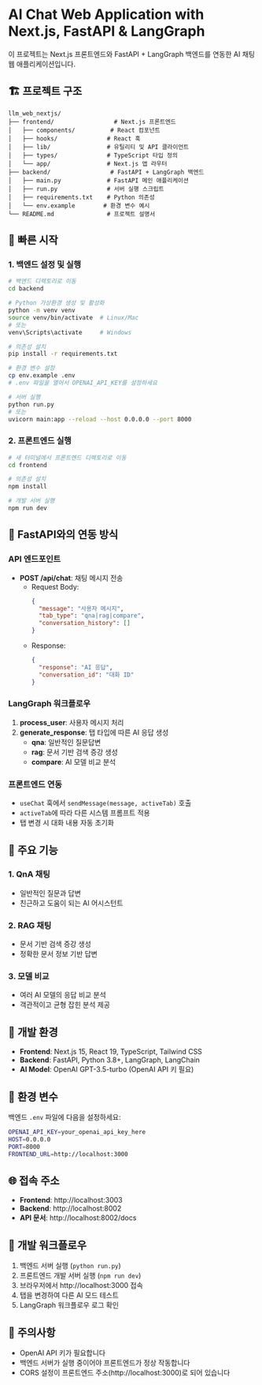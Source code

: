 # AI Chat Web Application with Next.js, FastAPI & LangGraph

이 프로젝트는 Next.js 프론트엔드와 FastAPI + LangGraph 백엔드를 연동한 AI 채팅 웹 애플리케이션입니다.

## 🏗️ 프로젝트 구조

```
llm_web_nextjs/
├── frontend/                 # Next.js 프론트엔드
│   ├── components/          # React 컴포넌트
│   ├── hooks/              # React 훅
│   ├── lib/                # 유틸리티 및 API 클라이언트
│   ├── types/              # TypeScript 타입 정의
│   └── app/                # Next.js 앱 라우터
├── backend/                 # FastAPI + LangGraph 백엔드
│   ├── main.py             # FastAPI 메인 애플리케이션
│   ├── run.py              # 서버 실행 스크립트
│   ├── requirements.txt    # Python 의존성
│   └── env.example        # 환경 변수 예시
└── README.md               # 프로젝트 설명서
```

## 🚀 빠른 시작

### 1. 백엔드 설정 및 실행

```bash
# 백엔드 디렉토리로 이동
cd backend

# Python 가상환경 생성 및 활성화
python -m venv venv
source venv/bin/activate  # Linux/Mac
# 또는
venv\Scripts\activate     # Windows

# 의존성 설치
pip install -r requirements.txt

# 환경 변수 설정
cp env.example .env
# .env 파일을 열어서 OPENAI_API_KEY를 설정하세요

# 서버 실행
python run.py
# 또는
uvicorn main:app --reload --host 0.0.0.0 --port 8000
```

### 2. 프론트엔드 실행

```bash
# 새 터미널에서 프론트엔드 디렉토리로 이동
cd frontend

# 의존성 설치
npm install

# 개발 서버 실행
npm run dev
```

## 🔗 FastAPI와의 연동 방식

### API 엔드포인트

- **POST /api/chat**: 채팅 메시지 전송
  - Request Body:
    ```json
    {
      "message": "사용자 메시지",
      "tab_type": "qna|rag|compare",
      "conversation_history": []
    }
    ```
  - Response:
    ```json
    {
      "response": "AI 응답",
      "conversation_id": "대화 ID"
    }
    ```

### LangGraph 워크플로우

1. **process_user**: 사용자 메시지 처리
2. **generate_response**: 탭 타입에 따른 AI 응답 생성
   - **qna**: 일반적인 질문답변
   - **rag**: 문서 기반 검색 증강 생성
   - **compare**: AI 모델 비교 분석

### 프론트엔드 연동

- `useChat` 훅에서 `sendMessage(message, activeTab)` 호출
- `activeTab`에 따라 다른 시스템 프롬프트 적용
- 탭 변경 시 대화 내용 자동 초기화

## 🎯 주요 기능

### 1. QnA 채팅
- 일반적인 질문과 답변
- 친근하고 도움이 되는 AI 어시스턴트

### 2. RAG 채팅
- 문서 기반 검색 증강 생성
- 정확한 문서 정보 기반 답변

### 3. 모델 비교
- 여러 AI 모델의 응답 비교 분석
- 객관적이고 균형 잡힌 분석 제공

## 🔧 개발 환경

- **Frontend**: Next.js 15, React 19, TypeScript, Tailwind CSS
- **Backend**: FastAPI, Python 3.8+, LangGraph, LangChain
- **AI Model**: OpenAI GPT-3.5-turbo (OpenAI API 키 필요)

## 📝 환경 변수

백엔드 `.env` 파일에 다음을 설정하세요:

```bash
OPENAI_API_KEY=your_openai_api_key_here
HOST=0.0.0.0
PORT=8000
FRONTEND_URL=http://localhost:3000
```

## 🌐 접속 주소

- **Frontend**: http://localhost:3003
- **Backend**: http://localhost:8002
- **API 문서**: http://localhost:8002/docs

## 🔄 개발 워크플로우

1. 백엔드 서버 실행 (`python run.py`)
2. 프론트엔드 개발 서버 실행 (`npm run dev`)
3. 브라우저에서 http://localhost:3000 접속
4. 탭을 변경하여 다른 AI 모드 테스트
5. LangGraph 워크플로우 로그 확인

## 🚨 주의사항

- OpenAI API 키가 필요합니다
- 백엔드 서버가 실행 중이어야 프론트엔드가 정상 작동합니다
- CORS 설정이 프론트엔드 주소(http://localhost:3000)로 되어 있습니다
